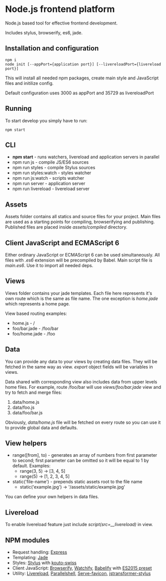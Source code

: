 # Node.js frontend platform

Node.js based tool for effective frontend development.

Includes stylus, browserify, es6, jade.

## Installation and configuration

```
npm i
node init [--appPort={application port}] [--livereloadPort={livereload port}]
```

This will install all needed npm packages, create main style and JavaScript files and initilize config.

Default configuration uses 3000 as appPort and 35729 as livereloadPort

## Running

To start develop you simply have to run:

```
npm start
```

## CLI

* **npm start** - runs watchers, livereload and application servers in parallel
* npm run js - compile JS/ES6 sources
* npm run styles - compile Stylus sources
* npm run styles:watch - styles watcher
* npm run js:watch - scripts watcher
* npm run server - application server
* npm run livereload - livereload server

## Assets

Assets folder contains all statics and source files for your project. Main files are used as a starting points
for compiling, browserifying and publishing. Published files are placed inside *assets/compiled* directory.

## Client JavaScript and ECMAScript 6

Either ordinary JavaScript or ECMAScript 6 can be used simultaneously. All files with *.es6* extension will
be precompiled by Babel. Main script file is *main.es6*. Use it to import all needed deps.

## Views

Views folder contains your jade templates. Each file here represents it's own route which is the same as file name.
The one exception is *home.jade* which represents a home page.

View based routing examples:

* home.js - /
* foo/bar.jade - /foo/bar
* foo/home.jade - /foo

## Data

You can provide any data to your views by creating data files. They will be fetched in the same way as view.
*export* object fields will be variables in views.

Data shared with corresponding view also includes data from upper levels home files.
For example, route /foo/bar will use *views/foo/bar.jade* view and try to fetch and merge files:

1. data/home.js
2. data/foo.js
3. data/foo/bar.js

Obviously, *data/home.js* file will be fetched on every route so you can use it to provide global data and defaults.

## View helpers

* range([from], to) - generates an array of numbers from first parameter to second; first parameter can be omitted so it will be equal to 1 by default. Examples:
  * range(3, 5) -> [3, 4, 5]
  * range(5) -> [1, 2, 3, 4, 5]
* static('file-name') - prepends static assets root to the file name
  * static('example.jpg') -> '/assets/static/example.jpg'
  
You can define your own helpers in data files.

## Livereload

To enable livereload feature just include *script(src=__livereload)* in view.

## NPM modules

* Request handling: [Express](http://expressjs.com)
* Templating: [Jade](http://jade-lang.com)
* Styles: [Stylus](http://learnboost.github.io/stylus/) with [kouto-swiss](http://kouto-swiss.io)
* Client JavaScript:
	[Browserify](http://browserify.org),
	[Watchify](https://github.com/substack/watchify),
	[Babelify](https://github.com/babel/babelify) with
	[ES2015 preset](https://github.com/babel/babel/tree/master/packages/babel-preset-es2015)
* Utility:
	[Livereload](https://github.com/napcs/node-livereload),
	[Parallelshell](https://github.com/keithamus/parallelshell),
	[Serve-favicon](https://github.com/expressjs/serve-favicon),
	[jstransformer-stylus](https://github.com/jstransformers/jstransformer-stylus)